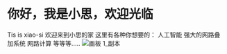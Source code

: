 # 你好，我是小思，欢迎光临
Tis is xiao-si 
欢迎来到小思的家
这里有各种你想要的：
人工智能
强大的网路叠加系统
网路计算
等等等.....
![画板 1_副本](https://github.com/dirde12078904/xiao-si/assets/113779902/9698a748-52d3-4379-b89d-68d0755f069e)
